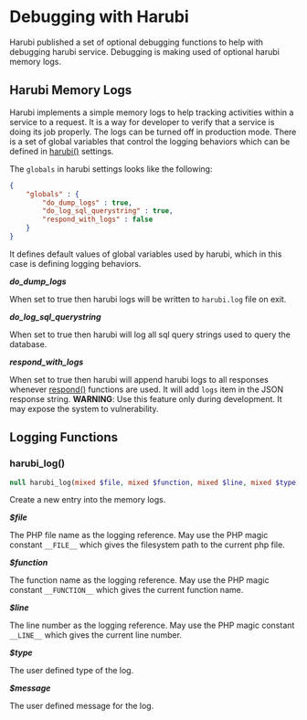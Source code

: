 Debugging with Harubi
=====================

Harubi published a set of optional debugging functions to help with debugging harubi service. Debugging is making used of optional harubi memory logs.

## Harubi Memory Logs

Harubi implements a simple memory logs to help tracking activities within a service to a request. It is a way for developer to verify that a service is doing its job properly. The logs can be turned off in production mode. There is a set of global variables that control the logging behaviors which can be defined in [harubi()](harubi.md) settings.

The `globals` in harubi settings looks like the following:
```json
{
	"globals" : {
		"do_dump_logs" : true,
		"do_log_sql_querystring" : true,
		"respond_with_logs" : false
	}
}
```
It defines default values of global variables used by harubi, which in this case is defining logging behaviors.

***do_dump_logs***

When set to true then harubi logs will be written to `harubi.log` file on exit.

***do_log_sql_querystring***

When set to true then harubi will log all sql query strings used to query the database.

***respond_with_logs***

When set to true then harubi will append harubi logs to all responses whenever [respond()](respond.md) functions are used. It will add `logs` item in the JSON response string. **WARNING**: Use this feature only during development. It may expose the system to vulnerability.

## Logging Functions

### harubi_log()

```php
null harubi_log(mixed $file, mixed $function, mixed $line, mixed $type, string $message)
```
Create a new entry into the memory logs.

***$file***

The PHP file name as the logging reference. May use the PHP magic constant `__FILE__` which gives the filesystem path to the current php file.

***$function***

The function name as the logging reference. May use the PHP magic constant `__FUNCTION__` which gives the current function name.

***$line***

The line number as the logging reference. May use the PHP magic constant `__LINE__` which gives the current line number.

***$type***

The user defined type of the log.

***$message***

The user defined message for the log.



